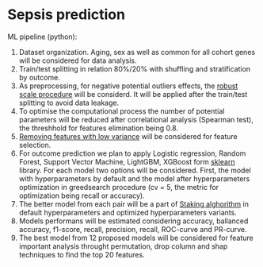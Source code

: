 # Sepsis prediction

ML pipeline (python):
1. Dataset organization. Aging, sex as well as common for all cohort genes will be considered for data analysis.
2. Train/test splitting in relation 80%/20% with shuffling and stratification by outcome.
3. As preprocessing, for negative potential outliers effects, the [robust scale procedure](https://scikit-learn.org/stable/modules/generated/sklearn.preprocessing.RobustScaler.html) will be considerd. It will be applied after the train/test splitting to avoid data leakage.
4. To optimise the computational process the number of potential parameters will be reduced after correlational analysis (Spearman test), the threshhold for features elimination being 0.8.
5. [Removing features with low variance](https://scikit-learn.org/stable/modules/feature_selection.html#removing-features-with-low-variance) will be considered for feature selection.
6. For outcome prediction we plan to apply Logistic regression, Random Forest, Support Vector Machine, LightGBM, XGBoost form [sklearn](https://scikit-learn.org/stable/supervised_learning.html#supervised-learning) library. For each model two options will be considered. First, the model with hyperparameters by default and the model after hyperparameters optimization in greedsearch procedure (cv = 5, the metric for optimization being recall or accuracy).
7. The better model from each pair will be a part of [Staking alghorithm](https://scikit-learn.org/stable/modules/generated/sklearn.ensemble.StackingClassifier.html) in default hyperparameters and optimized hyperparameters variants.
8. Models performans will be estimated considering accuracy, ballanced accuracy, f1-score, recall, precision, recall, ROC-curve and PR-curve.
9. The best model from 12 proposed models will be considered for feature important analysis throught permutation, drop column and shap techniques to find the top 20 features.
  



